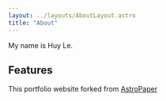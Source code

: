 ```yaml
---
layout: ../layouts/AboutLayout.astro
title: "About"
---
```


My name is Huy Le.

## Features

This portfolio website forked from [AstroPaper](https://github.com/satnaing/astro-paper)
